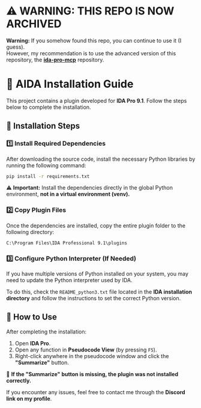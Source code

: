 # ⚠️ WARNING: THIS REPO IS NOW ARCHIVED

**Warning:** If you somehow found this repo, you can continue to use it (I guess).  
However, my recommendation is to use the advanced version of this repository, the **[ida-pro-mcp](https://github.com/mrexodia/ida-pro-mcp)** repository.

# 📌 AIDA Installation Guide  

This project contains a plugin developed for **IDA Pro 9.1**. Follow the steps below to complete the installation.  

## 🚀 Installation Steps  

### 1️⃣ Install Required Dependencies  
After downloading the source code, install the necessary Python libraries by running the following command:  

```bash
pip install -r requirements.txt
```  

⚠ **Important:** Install the dependencies directly in the global Python environment, **not in a virtual environment (venv).**  

### 2️⃣ Copy Plugin Files  
Once the dependencies are installed, copy the entire plugin folder to the following directory:  

```
C:\Program Files\IDA Professional 9.1\plugins
```  

### 3️⃣ Configure Python Interpreter (If Needed)  
If you have multiple versions of Python installed on your system, you may need to update the Python interpreter used by IDA.  

To do this, check the `README_python3.txt` file located in the **IDA installation directory** and follow the instructions to set the correct Python version.  

## 🎯 How to Use  

After completing the installation:  

1. Open **IDA Pro**.  
2. Open any function in **Pseudocode View** (by pressing `F5`).  
3. Right-click anywhere in the pseudocode window and click the **"Summarize"** button.  

🛑 **If the "Summarize" button is missing, the plugin was not installed correctly.**  

If you encounter any issues, feel free to contact me through the **Discord link on my profile**.  
